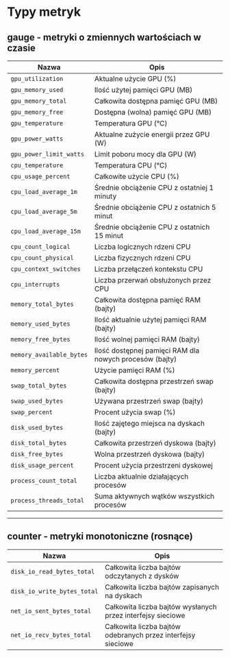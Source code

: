 # Typy metryk

## gauge - metryki o zmiennych wartościach w czasie

| Nazwa                        | Opis                                                                |
|------------------------------|---------------------------------------------------------------------|
| `gpu_utilization`            | Aktualne użycie GPU (%)                                             |
| `gpu_memory_used`            | Ilość użytej pamięci GPU (MB)                                       |
| `gpu_memory_total`           | Całkowita dostępna pamięć GPU (MB)                                  |
| `gpu_memory_free`            | Dostępna (wolna) pamięć GPU (MB)                                    |
| `gpu_temperature`            | Temperatura GPU (°C)                                                |
| `gpu_power_watts`            | Aktualne zużycie energii przez GPU (W)                              |
| `gpu_power_limit_watts`      | Limit poboru mocy dla GPU (W)                                       |
| `cpu_temperature`            | Temperatura CPU (°C)                                                |
| `cpu_usage_percent`          | Całkowite użycie CPU (%)                                            |
| `cpu_load_average_1m`        | Średnie obciążenie CPU z ostatniej 1 minuty                         |
| `cpu_load_average_5m`        | Średnie obciążenie CPU z ostatnich 5 minut                          |
| `cpu_load_average_15m`       | Średnie obciążenie CPU z ostatnich 15 minut                         |
| `cpu_count_logical`          | Liczba logicznych rdzeni CPU                                        |
| `cpu_count_physical`         | Liczba fizycznych rdzeni CPU                                        |
| `cpu_context_switches`       | Liczba przełączeń kontekstu CPU                                     |
| `cpu_interrupts`             | Liczba przerwań obsłużonych przez CPU                               |
| `memory_total_bytes`         | Całkowita dostępna pamięć RAM (bajty)                               |
| `memory_used_bytes`          | Ilość aktualnie użytej pamięci RAM (bajty)                          |
| `memory_free_bytes`          | Ilość wolnej pamięci RAM (bajty)                                    |
| `memory_available_bytes`     | Ilość dostępnej pamięci RAM dla nowych procesów (bajty)             |
| `memory_percent`             | Użycie pamięci RAM (%)                                              |
| `swap_total_bytes`           | Całkowita dostępna przestrzeń swap (bajty)                          |
| `swap_used_bytes`            | Używana przestrzeń swap (bajty)                                     |
| `swap_percent`               | Procent użycia swap (%)                                             |
| `disk_used_bytes`            | Ilość zajętego miejsca na dyskach (bajty)                           |
| `disk_total_bytes`           | Całkowita przestrzeń dyskowa (bajty)                                |
| `disk_free_bytes`            | Wolna przestrzeń dyskowa (bajty)                                    |
| `disk_usage_percent`         | Procent użycia przestrzeni dyskowej                                 |
| `process_count_total`        | Liczba aktualnie działających procesów                              |
| `process_threads_total`      | Suma aktywnych wątków wszystkich procesów                           |

---

## counter - metryki monotoniczne (rosnące)

| Nazwa                        | Opis                                                                |
|------------------------------|---------------------------------------------------------------------|
| `disk_io_read_bytes_total`   | Całkowita liczba bajtów odczytanych z dysków                        |
| `disk_io_write_bytes_total`  | Całkowita liczba bajtów zapisanych na dyskach                       |
| `net_io_sent_bytes_total`    | Całkowita liczba bajtów wysłanych przez interfejsy sieciowe         |
| `net_io_recv_bytes_total`    | Całkowita liczba bajtów odebranych przez interfejsy sieciowe        |

